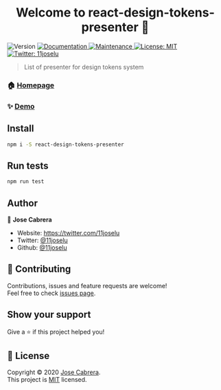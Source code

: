 <h1 align="center">Welcome to react-design-tokens-presenter 👋</h1>
<p>
  <img alt="Version" src="https://img.shields.io/badge/version-0.1.0-blue.svg?cacheSeconds=2592000" />
  <a href="https://github.com/11joselu/react-design-tokens-presenter#readme" target="_blank">
    <img alt="Documentation" src="https://img.shields.io/badge/documentation-yes-brightgreen.svg" />
  </a>
  <a href="https://github.com/11joselu/react-design-tokens-presenter/graphs/commit-activity" target="_blank">
    <img alt="Maintenance" src="https://img.shields.io/badge/Maintained%3F-yes-green.svg" />
  </a>
  <a href="https://github.com/11joselu/react-design-tokens-presenter/blob/master/LICENSE" target="_blank">
    <img alt="License: MIT" src="https://img.shields.io/github/license/11joselu/react-design-tokens-presenter" />
  </a>
  <a href="https://twitter.com/11joselu" target="_blank">
    <img alt="Twitter: 11joselu" src="https://img.shields.io/twitter/follow/11joselu.svg?style=social" />
  </a>
</p>

> List of presenter for design tokens system

### 🏠 [Homepage](https://github.com/11joselu/react-design-tokens-presenter.git#readme)

### ✨ [Demo](https://react-design-tokens-presenter.netlify.app/)

## Install

```sh
npm i -S react-design-tokens-presenter
```

## Run tests

```sh
npm run test
```

## Author

👤 **Jose Cabrera**

- Website: https://twitter.com/11joselu
- Twitter: [@11joselu](https://twitter.com/11joselu)
- Github: [@11joselu](https://github.com/11joselu)

## 🤝 Contributing

Contributions, issues and feature requests are welcome!<br />Feel free to check [issues page](https://github.com/11joselu/react-design-tokens-presenter.git/issues).

## Show your support

Give a ⭐️ if this project helped you!

## 📝 License

Copyright © 2020 [Jose Cabrera](https://github.com/11joselu).<br />
This project is [MIT](https://github.com/11joselu/react-design-tokens-presenter/blob/master/LICENSE) licensed.
